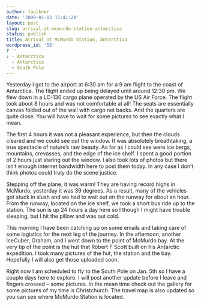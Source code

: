 ```yaml
---
author: faulkner
date: '2009-01-03 15:41:24'
layout: post
slug: arrival-at-mcmurdo-station-antarctica
status: publish
title: Arrival at McMurdo Station, Antarctica
wordpress_id: '55'
? ''
: - Antarctica
  - Antarctica
  - South Pole
---
```


Yesterday I got to the airport at 6:30 am for a 9 am flight to the coast of
Antarctica. The flight ended up being delayed until around 12:30 pm. We flew
down in a LC-130 cargo plane operated by the US Air Force. The flight took
about 8 hours and was not comfortable at all! The seats are essentially canvas
folded out of the wall with cargo net backs. And the quarters are quite close.
You will have to wait for some pictures to see exactly what I mean.

The first 4 hours it was not a pleasant experience, but then the clouds
cleared and we could see out the window. It was absolutely breathtaking, a
true spectacle of nature’s raw beauty. As far as I could see were ice bergs,
mountains, crevasses, and the edge of the ice shelf. I spent a good portion of
2 hours just staring out the window. I also took lots of photos but there
isn’t enough internet bandwidth here to post them today. In any case I don’t
think photos could truly do the scene justice.

Stepping off the plane, it was warm! They are having record highs in McMurdo,
yesterday it was 39 degrees. As a result, many of the vehicles got stuck in
slush and we had to wait out on the runway for about an hour. From the runway,
located on the ice shelf, we took a short bus ride up to the station. The sun
is up 24 hours a day here so I though I might have trouble sleeping, but I hit
the pillow and was out cold.

This morning I have been catching up on some emails and taking care of some
logistics for the next leg of the journey. In the afternoon, another IceCuber,
Graham, and I went down to the point of McMurdo bay. At the very tip of the
point is the hut that Robert F Scott built on his Antarctic expedition. I took
many pictures of the hut, the station and the bay. Hopefully I will also get
those uploaded soon.

Right now I am scheduled to fly to the South Pole on Jan. 5th so I have a
couple days here to explore. I will post another update before I leave and
fingers crossed – some pictures. In the mean time check out the gallery for
some pictures of my time is Christchurch. The travel map is also updated so
you can see where McMurdo Station is located.

